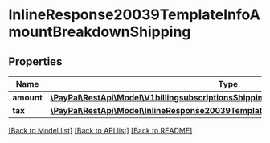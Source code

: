 # InlineResponse20039TemplateInfoAmountBreakdownShipping

## Properties
Name | Type | Description | Notes
------------ | ------------- | ------------- | -------------
**amount** | [**\PayPal\RestApi\Model\V1billingsubscriptionsShippingAmount**](V1billingsubscriptionsShippingAmount.md) |  | [optional] 
**tax** | [**\PayPal\RestApi\Model\InlineResponse20039TemplateInfoAmountBreakdownShippingTax**](InlineResponse20039TemplateInfoAmountBreakdownShippingTax.md) |  | [optional] 

[[Back to Model list]](../README.md#documentation-for-models) [[Back to API list]](../README.md#documentation-for-api-endpoints) [[Back to README]](../README.md)


